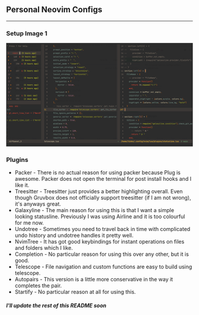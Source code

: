## Personal Neovim Configs
---

### Setup Image 1
![Setup](assets/images/setup.png)


### Plugins

- Packer - There is no actual reason for using packer because Plug is awesome. Packer does not open the terminal for post install hooks and I like it.
- Treesitter - Treesitter just provides a better highlighting overall. Even though Gruvbox does not officially support treesitter (if I am not wrong), it's anyways great.
- Galaxyline - The main reason for using this is that I want a simple looking statusline. Previously I was using Airline and it is too colourful for me now.
- Undotree - Sometimes you need to travel back in time with complicated undo history and undotree handles it pretty well.
- NvimTree - It has got good keybindings for instant operations on files and folders which I like.
- Completion - No particular reason for using this over any other, but it is good.
- Telescope - File navigation and custom functions are easy to build using telescope.
- Autopairs - This version is a little more conservative in the way it completes the pair.
- Startify - No particular reason at all for using this.

##### I'll update the rest of this README soon